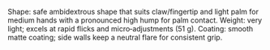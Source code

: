 Shape: safe ambidextrous shape that suits claw/fingertip and light palm for medium hands with a pronounced high hump for palm contact.
Weight: very light; excels at rapid flicks and micro‑adjustments (51 g).
Coating: smooth matte coating; side walls keep a neutral flare for consistent grip.
